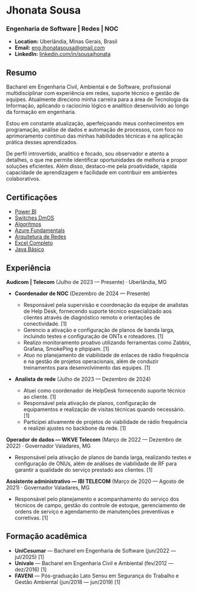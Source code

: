 # Jhonata Sousa

### Engenharia de Software | Redes | NOC

- **Location:** Uberlândia, Minas Gerais, Brasil
- **Email:** eng.jhonatasousa@gmail.com
- **LinkedIn:** [linkedin.com/in/sousajhonata](https://linkedin.com/in/sousajhonata)

## Resumo

Bacharel em Engenharia Civil, Ambiental e de Software, profissional multidisciplinar com experiência em redes, suporte técnico e gestão de equipes. Atualmente direciono minha carreira para a área de Tecnologia da Informação, aplicando o raciocínio lógico e analítico desenvolvido ao longo da formação em engenharia.

Estou em constante atualização, aperfeiçoando meus conhecimentos em programação, análise de dados e automação de processos, com foco no aprimoramento contínuo das minhas habilidades técnicas e na aplicação prática desses aprendizados.

De perfil introvertido, analítico e focado, sou observador e atento a detalhes, o que me permite identificar oportunidades de melhoria e propor soluções eficientes. Além disso, destaco-me pela proatividade, rápida capacidade de aprendizagem e facilidade em contribuir em ambientes colaborativos.


## Certificações

- [Power BI](assets/certificates/Power-BI.pdf)
- [Switches DmOS](assets/certificates/Switches-DmOS.pdf)
- [Algoritmos](assets/certificates/Algoritmo.pdf)
- [Azure Fundamentals](assets/certificates/Azure-Fundamental.pdf)
- [Arquitetura de Redes](assets/certificates/Arquitetura-Redes.pdf)
- [Excel Completo](assets/certificates/Excel.pdf)
- [Java Básico](assets/certificates/Java-Basico.pdf)


## Experiência

**Audicom | Telecom** (Julho de 2023 — Presente) · Uberlândia, MG

- **Coordenador de NOC** (Dezembro de 2024 — Presente)
  - Responsável pela supervisão e coordenação da equipe de analistas de Help Desk, fornecendo suporte técnico especializado aos clientes através de diagnóstico remoto e orientações de conectividade. [1]
  - Gerencio a ativação e configuração de planos de banda larga, incluindo testes e configuração de ONTs e roteadores. [1]
  - Realizo monitoramento proativo utilizando ferramentas como Zabbix, Grafana, SmokePing e phpipam. [1]
  - Atuo no planejamento de viabilidade de enlaces de rádio frequência e na gestão de projetos operacionais, além de conduzir treinamentos para desenvolvimento das equipes. [1]

- **Analista de rede** (Julho de 2023 — Dezembro de 2024)
  - Atuei como coordenador de HelpDesk fornecendo suporte técnico ao cliente. [1]
  - Responsável pela ativação de planos, configuração de equipamentos e realização de visitas técnicas quando necessário. [1]
  - Participei ativamente de projetos de viabilidade de rádio frequência e realizei ajustes no backbone da rede. [1]

**Operador de dados — WKVE Telecom** (Março de 2022 — Dezembro de 2022) · Governador Valadares, MG

- Responsável pela ativação de planos de banda larga, realizando testes e configuração de ONUs, além de análises de viabilidade de RF para garantir a qualidade do serviço prestado aos clientes. [1]

**Assistente administrativo — IBI TELECOM** (Março de 2020 — Agosto de 2021) · Governador Valadares, MG

- Responsável pelo planejamento e acompanhamento do serviço dos técnicos de campo, gestão do controle de estoque, gerenciamento de ordens de serviço e agendamento de manutenções preventivas e corretivas. [1]

## Formação acadêmica

- **UniCesumar** — Bacharel em Engenharia de Software (jun/2022 — jul/2025) [1]
- **Univale** — Bacharel em Engenharia Civil e Ambiental (fev/2012 — dez/2016) [1]
- **FAVENI** — Pós-graduação Lato Sensu em Segurança do Trabalho e Gestão Ambiental (jun/2018 — jun/2019) [1]


